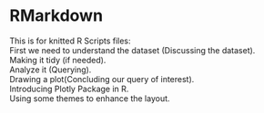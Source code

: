 # RMarkdown  
This is for knitted R Scripts files:  
First we need to understand the dataset (Discussing the dataset).  
Making it tidy (if needed).  
Analyze it (Querying).  
Drawing a plot(Concluding our query of interest).  
Introducing Plotly Package in R.    
Using some themes to enhance the layout.  




